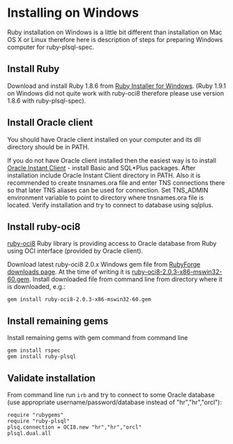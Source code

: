 Installing on Windows
=====================

Ruby installation on Windows is a little bit different than installation on Mac OS X or Linux therefore here is description of steps for preparing Windows computer for ruby-plsql-spec.

Install Ruby
------------

Download and install Ruby 1.8.6 from [Ruby Installer for Windows](http://www.rubyinstaller.org/).
(Ruby 1.9.1 on Windows did not quite work with ruby-oci8 therefore please use version 1.8.6 with ruby-plsql-spec).

Install Oracle client
---------------------

You should have Oracle client installed on your computer and its dll directory should be in PATH.

If you do not have Oracle client installed then the easiest way is to install [Oracle Instant Client](http://www.oracle.com/technology/tech/oci/instantclient/index.html) - install Basic and SQL*Plus packages.
After installation include Oracle Instant Client directory in PATH.
Also it is recommended to create tnsnames.ora file and enter TNS connections there so that later TNS aliases can be used for connection.
Set TNS_ADMIN environment variable to point to directory where tnsnames.ora file is located.
Verify installation and try to connect to database using sqlplus.

Install ruby-oci8
-----------------

[ruby-oci8](http://ruby-oci8.rubyforge.org/en/) Ruby library is providing access to Oracle database from Ruby using OCI interface (provided by Oracle client).

Download latest ruby-oci8 2.0.x Windows gem file from [RubyForge downloads page](http://rubyforge.org/frs/?group_id=256).
At the time of writing it is [ruby-oci8-2.0.3-x86-mswin32-60.gem](http://rubyforge.org/frs/download.php/65895/ruby-oci8-2.0.3-x86-mswin32-60.gem).
Install downloaded file from command line from directory where it is downloaded, e.g.:

    gem install ruby-oci8-2.0.3-x86-mswin32-60.gem

Install remaining gems
----------------------

Install remaining gems with gem command from command line

    gem install rspec
    gem install ruby-plsql

Validate installation
---------------------

From command line run `irb` and try to connect to some Oracle database (use appropriate username/password/database instead of "hr","hr","orcl"):

    require "rubygems"
    require "ruby-plsql"
    plsq.connection = OCI8.new "hr","hr","orcl"
    plsql.dual.all
